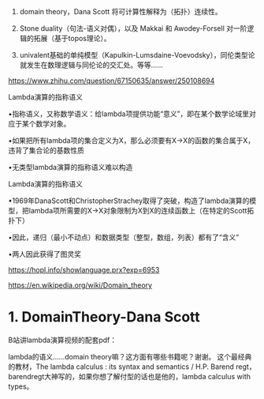 







1. domain theory，Dana Scott 将可计算性解释为（拓扑）连续性。



2. Stone duality（句法-语义对偶），以及 Makkai 和 Awodey-Forsell 对一阶逻辑的拓展（基于topos理论）。



3. univalent基础的单纯模型（Kapulkin-Lumsdaine-Voevodsky），同伦类型论就发生在数理逻辑与同伦论的交汇处。等等……


https://www.zhihu.com/question/67150635/answer/250108694




Lambda演算的指称语义

•指称语义，又称数学语义：给lambda项提供功能“意义”，即在某个数学论域里对应于某个数学对象。

•如果把所有lambda项的集合定义为X，那么必须要有X->X的函数的集合属于X，违背了集合论的基数性质

•无类型lambda演算的指称语义难以构造


Lambda演算的指称语义

•1969年DanaScott和ChristopherStrachey取得了突破，构造了lambda演算的模型，把lambda项所需要的X->X对象限制为X到X的连续函数上（在特定的Scott拓扑下）

•因此，递归（最小不动点）和数据类型（整型，数组，列表）都有了“含义”

•两人因此获得了图灵奖




https://hopl.info/showlanguage.prx?exp=6953



https://en.wikipedia.org/wiki/Domain_theory





# 1. DomainTheory-Dana Scott


B站讲lambda演算视频的配套pdf：


lambda的语义……domain theory嘛？这方面有哪些书籍呢？谢谢。 
这个最经典的教材，The lambda calculus : its syntax and semantics / H.P. Barend
regt，barendregt大神写的，如果你想了解付型的话也是他的，lambda calculus with types。

























